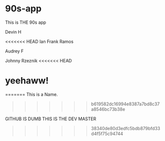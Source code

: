 # 90s-app
This is THE 90s app

Devin H

<<<<<<< HEAD
Ian Frank Ramos

Audrey F

Johnny Rzeznik
<<<<<<< HEAD

yeehaww!
=======
=======
This is a Name.
>>>>>>> b619582dc16994e8387a7bd8c37a8546bc73b38e


GITHUB IS DUMB
THIS IS THE DEV MASTER
>>>>>>> 38340de80d3edfc5bdb879bfd33d4f5f75c94744
